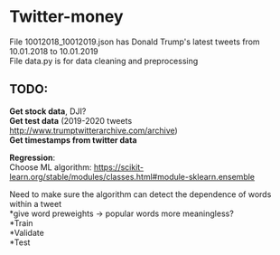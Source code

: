 # Twitter-money

File 10012018_10012019.json has Donald Trump's latest tweets from 10.01.2018 to 10.01.2019  
File data.py is for data cleaning and preprocessing  

  
## **TODO**:  
  
**Get stock data**, DJI?  
**Get test data** (2019-2020 tweets http://www.trumptwitterarchive.com/archive)  
**Get timestamps from twitter data** 
  
  
**Regression**:  
Choose ML algorithm: https://scikit-learn.org/stable/modules/classes.html#module-sklearn.ensemble  
  
   Need to make sure the algorithm can detect the dependence of words within a tweet  
  *give word preweights -> popular words more meaningless?  
  *Train  
  *Validate  
  *Test  
  
